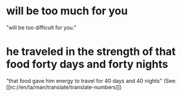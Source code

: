 # will be too much for you

"will be too difficult for you."

# he traveled in the strength of that food forty days and forty nights

"that food gave him energy to travel for 40 days and 40 nights" (See: [[rc://en/ta/man/translate/translate-numbers]])
